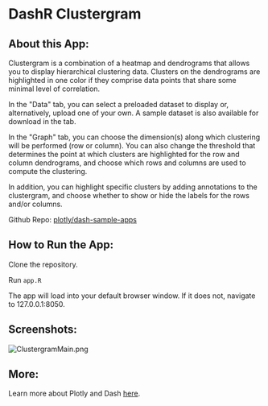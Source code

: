 # DashR Clustergram

## About this App:

Clustergram is a combination of a heatmap and dendrograms that allows you to display hierarchical clustering data. Clusters on the dendrograms are highlighted in one color if they comprise data points that share some minimal level of correlation.

In the "Data" tab, you can select a preloaded dataset to display or, alternatively, upload one of your own. A sample dataset is also available for download in the tab.

In the "Graph" tab, you can choose the dimension(s) along which clustering will be performed (row or column). You can also change the threshold that determines the point at which clusters are highlighted for the row and column dendrograms, and choose which rows and columns are used to compute the clustering.

In addition, you can highlight specific clusters by adding annotations to the clustergram, and choose whether to show or hide the labels for the rows and/or columns.

Github Repo: [plotly/dash-sample-apps](https://github.com/plotly/dash-sample-apps/)


## How to Run the App: 

Clone the repository.

Run `app.R`

The app will load into your default browser window. If it does not, navigate to 127.0.0.1:8050.

## Screenshots:

![ClustergramMain.png](assets/ideogramMain.png)


## More:

Learn more about Plotly and Dash [here](https://plot.ly/dash).
#
